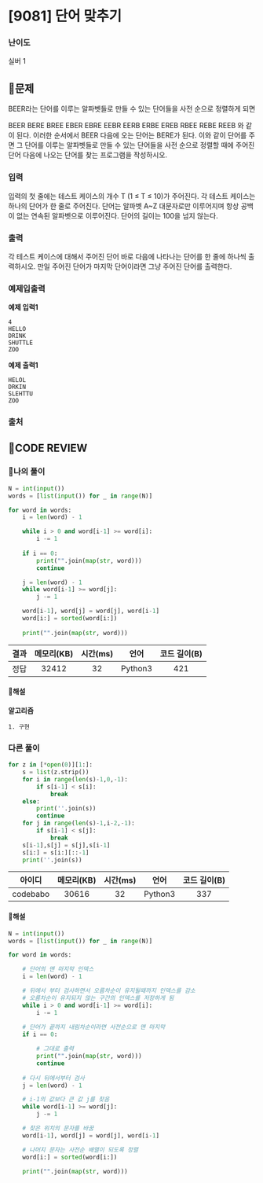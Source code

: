# [9081] 단어 맞추기

### **난이도**
실버 1
## **📝문제**
BEER라는 단어를 이루는 알파벳들로 만들 수 있는 단어들을 사전 순으로 정렬하게 되면

BEER
BERE
BREE
EBER
EBRE
EEBR
EERB
ERBE
EREB
RBEE
REBE
REEB
와 같이 된다. 이러한 순서에서 BEER 다음에 오는 단어는 BERE가 된다. 이와 같이 단어를 주면 그 단어를 이루는 알파벳들로 만들 수 있는 단어들을 사전 순으로 정렬할 때에 주어진 단어 다음에 나오는 단어를 찾는 프로그램을 작성하시오.
### **입력**
입력의 첫 줄에는 테스트 케이스의 개수 T (1 ≤ T ≤ 10)가 주어진다. 각 테스트 케이스는 하나의 단어가 한 줄로 주어진다. 단어는 알파벳 A~Z 대문자로만 이루어지며 항상 공백이 없는 연속된 알파벳으로 이루어진다. 단어의 길이는 100을 넘지 않는다.
### **출력**
각 테스트 케이스에 대해서 주어진 단어 바로 다음에 나타나는 단어를 한 줄에 하나씩 출력하시오. 만일 주어진 단어가 마지막 단어이라면 그냥 주어진 단어를 출력한다.
### **예제입출력**

**예제 입력1**

```
4
HELLO
DRINK
SHUTTLE
ZOO
```

**예제 출력1**

```
HELOL
DRKIN
SLEHTTU
ZOO
```

### **출처**

## **🧐CODE REVIEW**

### **🧾나의 풀이**

```python
N = int(input())
words = [list(input()) for _ in range(N)]

for word in words:
    i = len(word) - 1

    while i > 0 and word[i-1] >= word[i]:
        i -= 1
    
    if i == 0:
        print("".join(map(str, word)))
        continue

    j = len(word) - 1
    while word[i-1] >= word[j]:
        j -= 1

    word[i-1], word[j] = word[j], word[i-1]
    word[i:] = sorted(word[i:])
    
    print("".join(map(str, word)))
```

결과	| 메모리(KB) |	시간(ms) |	언어 |	코드 길이(B)
:----:|:-----:|:-----:|:-----:|:--------:
정답|32412|32|Python3|421
#### **📝해설**

**알고리즘**
```
1. 구현
```

### **다른 풀이**

```python
for z in [*open(0)][1:]:
    s = list(z.strip())
    for i in range(len(s)-1,0,-1):
        if s[i-1] < s[i]:
            break
    else:
        print(''.join(s))
        continue
    for j in range(len(s)-1,i-2,-1):
        if s[i-1] < s[j]:
            break
    s[i-1],s[j] = s[j],s[i-1]
    s[i:] = s[i:][::-1]
    print(''.join(s))
```

아이디 | 메모리(KB) |	시간(ms) |	언어 |	코드 길이(B) 
:-----:|:-----:|:-----:|:----:|:--------:
codebabo|30616|32|Python3|337
#### **📝해설**

```python
N = int(input())
words = [list(input()) for _ in range(N)]

for word in words:

    # 단어의 맨 마지막 인덱스
    i = len(word) - 1

    # 뒤에서 부터 검사하면서 오름차순이 유지될때까지 인덱스를 감소
    # 오름차순이 유지되지 않는 구간의 인덱스를 저장하게 됨
    while i > 0 and word[i-1] >= word[i]:
        i -= 1
    
    # 단어가 끝까지 내림차순이라면 사전순으로 맨 마지막
    if i == 0:

        # 그대로 출력
        print("".join(map(str, word)))
        continue
    
    # 다시 뒤에서부터 검사
    j = len(word) - 1

    # i-1의 값보다 큰 값 j를 찾음
    while word[i-1] >= word[j]:
        j -= 1

    # 찾은 위치의 문자를 바꿈
    word[i-1], word[j] = word[j], word[i-1]

    # 나머지 문자는 사전순 배열이 되도록 정렬
    word[i:] = sorted(word[i:])
    
    print("".join(map(str, word)))
```